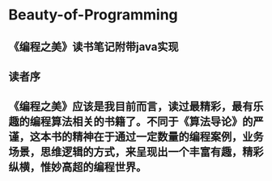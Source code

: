 # Beauty-of-Programming
《编程之美》读书笔记附带java实现
---
## 读者序
《编程之美》应该是我目前而言，读过最精彩，最有乐趣的编程算法相关的书籍了。不同于《算法导论》的严谨，这本书的精神在于通过一定数量的编程案例，业务场景，思维逻辑的方式，来呈现出一个丰富有趣，精彩纵横，惟妙高超的编程世界。
---
